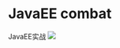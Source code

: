 # JavaEE combat
 JavaEE实战
![](https://www.yuque.com/zzzcny/mnu7em/19928574?artboard_type=artboard&view=&from=)

